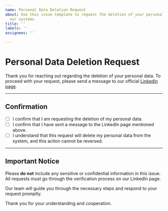 ```yaml
---
name: Personal Data Deletion Request
about: Use this issue template to request the deletion of your personal data from
  our systems
title: ''
labels: ''
assignees: ''

---
```


# Personal Data Deletion Request

Thank you for reaching out regarding the deletion of your personal data. To proceed with your request, please send a message to our official [LinkedIn page](https://www.linkedin.com/company/cloud-native-study-group).

---
## Confirmation

- [ ] I confirm that I am requesting the deletion of my personal data.
- [ ] I confirm that I have sent a message to the LinkedIn page mentioned above.
- [ ] I understand that this request will delete my personal data from the system, and this action cannot be reversed.

---

## Important Notice

Please **do not** include any sensitive or confidential information in this issue. All requests must go through the verification process on our LinkedIn page.

Our team will guide you through the necessary steps and respond to your request promptly.

Thank you for your understanding and cooperation.
